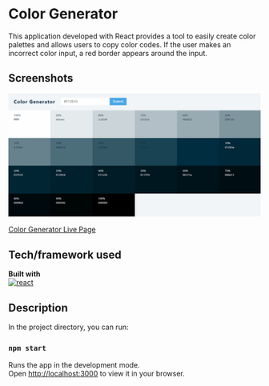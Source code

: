 # Color Generator
This application developed with React provides a tool to easily create color palettes and allows users to copy color codes. If the user makes an incorrect color input, a red border appears around the input.
## Screenshots
![Project snapshot](./color.gif) 

[Color Generator Live Page](https://color-generator-esma.netlify.app/)

## Tech/framework used
<b>Built with</b> <br>
<a href="#"><img src="https://w7.pngwing.com/pngs/403/269/png-transparent-react-react-native-logos-brands-in-colors-icon-thumbnail.png" alt="react" width="40"/></a> 

## Description
In the project directory, you can run:
### `npm start`
Runs the app in the development mode.\
Open [http://localhost:3000](http://localhost:3000) to view it in your browser.

